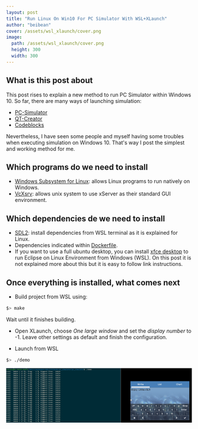 ```yaml
---
layout: post
title: "Run Linux On Win10 For PC Simulator With WSL+XLaunch"
author: "beibean"
cover: /assets/wsl_xlaunch/cover.png
image:
  path: /assets/wsl_xlaunch/cover.png
  height: 300
  width: 300
---
```


## What is this post about

This post rises to explain a new method to run PC Simulator within Windows 10. So far, there are many ways of launching simulation:

* [PC-Simulator](https://docs.littlevgl.com/#PC-simulator)
* [QT-Creator](https://blog.littlevgl.com/2019-01-03/qt-creator)
* [Codeblocks](https://github.com/littlevgl/pc_simulator_win_codeblocks)

Nevertheless, I have seen some people and myself having some troubles when executing simulation on Windows 10. That's way I post the simplest and working method for me.

## Which programs do we need to install

* [Windows Subsystem for Linux](https://docs.microsoft.com/en-us/windows/wsl/install-win10): allows Linux programs to run natively on Windows.
* [VcXsrv](https://sourceforge.net/projects/vcxsrv): allows unix system to use xServer as their standard GUI environment.

## Which dependencies de we need to install

* [SDL2](https://docs.littlevgl.com/#PC-simulator): install dependencies from WSL terminal as it is explained for Linux.
* Dependencies indicated within [Dockerfile](https://github.com/littlevgl/pc_simulator_sdl_eclipse/blob/master/Dockerfile).
* If you want to use a full ubuntu desktop, you can install [xfce desktop](https://github.com/QMonkey/wsl-tutorial) to run Eclipse on Linux Environment from Windows (WSL). On this post it is not explained more about this but it is easy to follow link instructions.

## Once everything is installed, what comes next

* Build project from WSL using:

```bash
$> make
```

 Wait until it finishes building.

* Open XLaunch, choose *One large window* and set the *display number* to -1. Leave other settings as default and finish the configuration.

* Launch from WSL

```bash
$> ./demo
```

![Enjoy it](/assets/wsl_xlaunch/pc_sim_running.png)